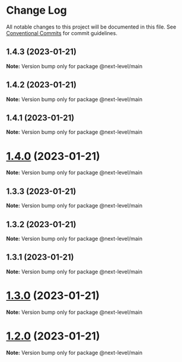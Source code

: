 # Change Log

All notable changes to this project will be documented in this file.
See [Conventional Commits](https://conventionalcommits.org) for commit guidelines.

## 1.4.3 (2023-01-21)

**Note:** Version bump only for package @next-level/main





## 1.4.2 (2023-01-21)

**Note:** Version bump only for package @next-level/main





## 1.4.1 (2023-01-21)

**Note:** Version bump only for package @next-level/main





# [1.4.0](https://github.com/ilhan007/npmnext-sample/compare/v1.3.3...v1.4.0) (2023-01-21)

**Note:** Version bump only for package @next-level/main





## 1.3.3 (2023-01-21)

**Note:** Version bump only for package @next-level/main





## 1.3.2 (2023-01-21)

**Note:** Version bump only for package @next-level/main





## 1.3.1 (2023-01-21)

**Note:** Version bump only for package @next-level/main





# [1.3.0](https://github.com/ilhan007/npmnext-sample/compare/v1.2.6...v1.3.0) (2023-01-21)

**Note:** Version bump only for package @next-level/main





# [1.2.0](https://github.com/ilhan007/npmnext-sample/compare/v1.2.6...v1.2.0) (2023-01-21)

**Note:** Version bump only for package @next-level/main
